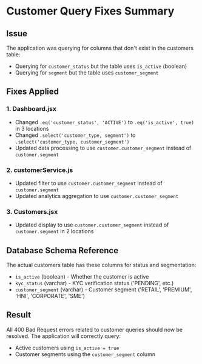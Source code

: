 # Customer Query Fixes Summary

## Issue
The application was querying for columns that don't exist in the customers table:
- Querying for `customer_status` but the table uses `is_active` (boolean)
- Querying for `segment` but the table uses `customer_segment`

## Fixes Applied

### 1. Dashboard.jsx
- Changed `.eq('customer_status', 'ACTIVE')` to `.eq('is_active', true)` in 3 locations
- Changed `.select('customer_type, segment')` to `.select('customer_type, customer_segment')`
- Updated data processing to use `customer.customer_segment` instead of `customer.segment`

### 2. customerService.js
- Updated filter to use `customer.customer_segment` instead of `customer.segment`
- Updated analytics aggregation to use `customer.customer_segment`

### 3. Customers.jsx
- Updated display to use `customer.customer_segment` instead of `customer.segment` in 2 locations

## Database Schema Reference
The actual customers table has these columns for status and segmentation:
- `is_active` (boolean) - Whether the customer is active
- `kyc_status` (varchar) - KYC verification status ('PENDING', etc.)
- `customer_segment` (varchar) - Customer segment ('RETAIL', 'PREMIUM', 'HNI', 'CORPORATE', 'SME')

## Result
All 400 Bad Request errors related to customer queries should now be resolved. The application will correctly query:
- Active customers using `is_active = true`
- Customer segments using the `customer_segment` column